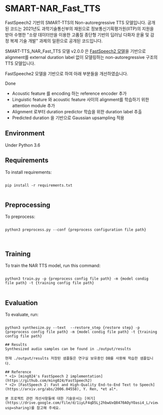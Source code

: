 # SMART-NAR_Fast_TTS
FastSpeech2 기반의 SMART-TTS의 Non-autoregressive TTS 모델입니다. 공개된 코드는 2021년도 과학기술통신부의 재원으로 정보통신기획평가원(IITP)의 지원을 받아 수행한 "소량 데이터만을 이용한 고품질 종단형 기반의 딥러닝 다화자 운율 및 감정 복제 기술 개발" 과제의 일환으로 공개된 코드입니다.

SMART-TTS_NAR_Fast_TTS 모델 v2.0.0 은 [FastSpeech2 모델](https://github.com/ming024/FastSpeech2)을 기반으로 alignment를 external duration label 없이 모델링하는 non-autoregressive 구조의 TTS 모델입니다.

FastSpeeche2 모델을 기반으로 하여 아래 부분들을 개선하였습니다.

Done
* Acoustic feature 를 encoding 하는 reference encoder 추가
* Linguistic feature 와 acoustic feature 사이의 alignment를 학습하기 위한 attention module 추가
* Alignment 로부터 duration predictor 학습을 위한 duration label 추출
* Predicted duration 을 기반으로 Gaussian upsampling 적용 

## Environment
Under Python 3.6

## Requirements
To install requirements:
<pre>
<code>
pip install -r requirements.txt
</code>
</pre>

## Preprocessing
To preprocess:
<pre>
<code>
python3 preprocess.py --conf {preprocess configuration file path}

</code>
</pre>

## Training
To train the NAR TTS model, run this command:
<pre>
<code>
python3 train.py -p {preprocess config file path} -m {model condig file path} -t {training config file path}
</code>
</pre>

## Evaluation
To evaluate, run:
<pre>
<code>
python3 synthesize.py --text <text> --restore_step {restore step} -p {preprocess config file path} -m {model condig file path} -t {training config file path}

## Results
Synthesized audio samples can be found in ./output/results

현재 ./output/results 저장된 샘플들은 연구실 보유중인 DB를 사용해 학습한 샘플입니다.

## Reference
* <1> [ming024's FastSpeech 2 implementation](https://github.com/ming024/FastSpeech2)
* <2> [FastSpeech 2: Fast and High-Quality End-to-End Text to Speech](https://arxiv.org/abs/2006.04558), Y. Ren, *et al*.

본 프로젝트 관련 개선사항들에 대한 기술문서는 [여기](https://drive.google.com/file/d/1iyLF4qD5Lj2hbwUxQ8470AOyYOasi4_L/view?usp=sharing)를 참고해 주세요.
